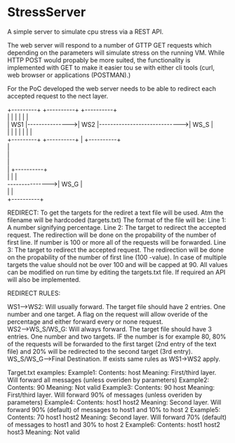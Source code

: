 # StressServer
A simple server to simulate cpu stress via a REST API.

The web server will respond to a number of GTTP GET requests which depending on the parameters will simulate stress on the running VM.
While HTTP POST would propably be more suited, the functionality is implemented with GET to make it easier tou se with either cli tools (curl, web browser or applications  (POSTMAN).)

For the PoC developed the web server needs to be able to redirect each accepted request to the nect layer.


                                                                                                                            
+---------+                +----------+                              +----------+                                           
|         |                |          |                              |          |                                           
|   WS1   |--------------->|    WS2   |----------------------------->|   WS_S   |                                           
|         |                |          |              |               |          |                                           
+---------+                +----------+              |               +----------+                                           
                                                     |                                                                      
                                                     |                                                                     
                                                     |                                                                      
                                                     |               +----------+                                           
                                                     |               |          |                                           
                                                     --------------->|  WS_G    |                                           
                                                                     |          |                                           
                                                                     +----------+                                           
                                                                                                                            
REDIRECT:
    To get the targets for the rediret a text file will be used. Atm the filename will be hardcoded (targets.txt)
    The format of the file will be:
    Line 1: A number signifying percentage.
    Line 2: The target to redirect the accepted request. The redirection will be done on the propability of the number of first line. If number is 100 or more all of the requests will be forwarded.
    Line 3: The target to redirect the accepted request. The redirection will be done on the propability of the number of first line (100 -value). In case of multiple targets the value should not be over 100 and will be capped at 90.
    All values can be modified on run time by editing the targets.txt file. If required an API will also be implemented.

REDIRECT RULES:

WS1-->WS2:
    Will usually forward. The target file should have 2 entries. One number and one target. A flag on the request will allow overide of the percentage and either forward every or none request.                                                                
WS2-->WS_S/WS_G:
    Will always forward. The target file should have 3 entries. One number and two targets. IF the number is for example 80, 80% of the requests will be forwarded to the first target (2nd entry of the text file) and 20% will be redirected to the second target (3rd entry).    
WS_S/WS_G-->Final Destination. If exists same rules as WS1->WS2 apply. 

Target.txt examples:
Example1:
    Contents:
        host
    Meaning:
        First/third layer. Will forward all messages (unless overiden by parameters) 
Example2:
    Contents:
        90
    Meaning:
        Not valid 
Example3:
    Contents:
        90
        host
    Meaning:
        First/third layer. Will forward  90% of messages (unless overiden by parameters) 
Example4:
    Contents:
        host1
        host2
    Meaning:
        Second layer. Will forward  90% (default) of messages to host1 and 10% to host 2 
Example5:
    Contents:
        70
        host1
        host2
    Meaning:
        Second layer. Will forward  70% (default) of messages to host1 and 30% to host 2 
Example6:
    Contents:
        host1
        host2
        host3
    Meaning:
        Not valid 

